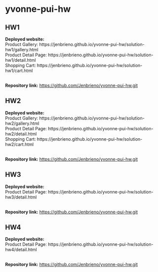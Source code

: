 # yvonne-pui-hw

<h2>HW1</h2>
<strong>Deployed website:</strong> 
<br>Product Gallery: https://jenbrieno.github.io/yvonne-pui-hw/solution-hw1/gallery.html
<br>Product Detail Page: https://jenbrieno.github.io/yvonne-pui-hw/solution-hw1/detail.html
<br>Shopping Cart: https://jenbrieno.github.io/yvonne-pui-hw/solution-hw1/cart.html

<br><strong>Repository link:</strong> https://github.com/Jenbrieno/yvonne-pui-hw.git

<h2>HW2</h2>
<strong>Deployed website:</strong> 
<br>Product Gallery: https://jenbrieno.github.io/yvonne-pui-hw/solution-hw2/gallery.html
<br>Product Detail Page: https://jenbrieno.github.io/yvonne-pui-hw/solution-hw2/detail.html
<br>Shopping Cart: https://jenbrieno.github.io/yvonne-pui-hw/solution-hw2/cart.html

<br><strong>Repository link:</strong> https://github.com/Jenbrieno/yvonne-pui-hw.git

<h2>HW3</h2>
<strong>Deployed website:</strong> 
<br>Product Detail Page: https://jenbrieno.github.io/yvonne-pui-hw/solution-hw3/detail.html

<br><strong>Repository link:</strong> https://github.com/Jenbrieno/yvonne-pui-hw.git

<h2>HW4</h2>
<strong>Deployed website:</strong> 
<br>Product Detail Page: https://jenbrieno.github.io/yvonne-pui-hw/solution-hw4/detail.html

<br><strong>Repository link:</strong> https://github.com/Jenbrieno/yvonne-pui-hw.git
